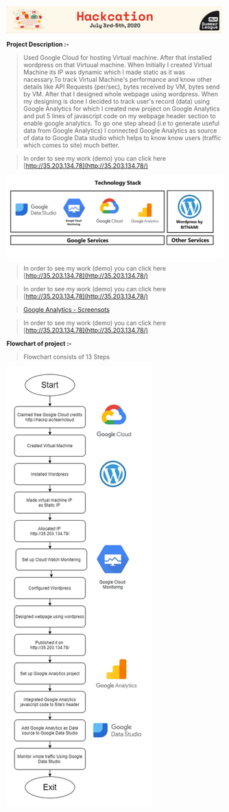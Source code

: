 ![image](https://github.com/sanket9006/Hackcation---MLH/blob/master/Hackation.JPG)

                      
**Project Description :-**
 
> Used Google Cloud for hosting Virtual machine. After that installed wordpress on that Virtuual machine. When Initially I created Virtual Machine its IP was dynamic which I made static as it was nacessary.To track Virtual Machine's performance and know other details like API Requests (per/sec), bytes received by VM, bytes send by VM. After that I designed whole webpage using wordpress. When my designing is done I decided to track user's record (data) using Google Analytics for which I created new project on Google Analytics and put 5 lines of javascript code on my webpage header section to enable google analytics. To go one step ahead (i.e to generate useful data from Google Analytics) I connected Google Analytics as source of data to Google Data studio which helps to know know users (traffic which comes to site) much better.


 > In order to see my work (demo) you can click here [http://35.203.134.78](http://35.203.134.78/)                              

 
![image](https://github.com/sanket9006/Hackcation---MLH/blob/master/1_bf8nI--JYvVpGY5_MLoXJw%20-%20Copy.jpeg)

> In order to see my work (demo) you can click here [http://35.203.134.78](http://35.203.134.78/)                              

> In order to see my work (demo) you can click here [http://35.203.134.78](http://35.203.134.78/)                              

> [Google Analytics - Screensots](https://github.com/sanket9006/Hackcation---MLH/blob/master/Screenshots/Collected%20Data.JPG)                              

> In order to see my work (demo) you can click here [http://35.203.134.78](http://35.203.134.78/)                              





**Flowchart of project :-**

 > Flowchart consists of 13 Steps                         


<img align="center" src="https://github.com/sanket9006/Hackcation---MLH/blob/master/1.jpg"/>




